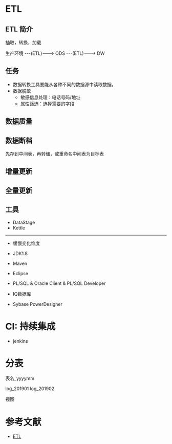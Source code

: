 # ETL

## ETL 简介

抽取，转换，加载

生产环境 ---(ETL)---> ODS ---(ETL)---> DW

## 任务
* 数据转换工具要能从各种不同的数据源中读取数据。
* 数据脱敏
  - 敏感信息处理：电话号码/地址
  - 属性筛选：选择需要的字段

## 数据质量

## 数据断档

先存到中间表，再转储，或重命名中间表为目标表

## 增量更新

## 全量更新

## 工具
* DataStage
* Kettle

---


* 缓慢变化维度


* JDK1.8
* Maven
* Eclipse
* PL/SQL & Oracle Client & PL/SQL Developer
* IQ数据库
* Sybase PowerDesigner



# CI: 持续集成
* jenkins

# 分表

表名_yyyymm

log_201901
log_201902

视图

# 参考文献
* [ETL](https://baike.baidu.com/item/ETL/1251949)
